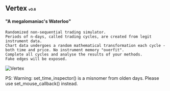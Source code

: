 ## Vertex <span style="font-size: 50%;">v0.6</span>
#### "A megalomaniac's Waterloo"  
    Randomized non-sequential trading simulator.
    Periods of n-days, called trading cycles, are created from legit instrument data.
    Chart data undergoes a random mathematical transformation each cycle - both time and price. No instrument memory "overfit".
    Complete all cycles and analyse the results of your methods.
    Fake edges will be exposed.

![Vertex](https://github.com/seyeint/Vertex/assets/36778187/5b58c3e8-1165-4b44-a35d-edd2c54571e0)

PS: Warning: set_time_inspector() is a misnomer from olden days. Please use set_mouse_callback() instead.
